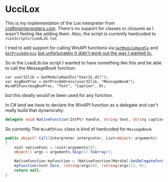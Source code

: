 # UcciLox

This is my implementation of the Lox interpreter from [craftinginterpreters.com](https://craftinginterpreters.com).
There's no support for classes or closures as I wasn't feeling like adding them. Also, the script is currently hardcoded to `/LoxScripts/LoadLib.lox`

I tried to add support for calling WinAPI functions via [`GetModuleHandle`](https://github.com/CRNHV/UcciLox/blob/master/Lox/Functions/BuiltIn/GetModHandle.cs) and [`GetProcAddress`](https://github.com/CRNHV/UcciLox/blob/master/Lox/Functions/BuiltIn/GetProcAddr.cs) [but unfortunately it didn't work out the way I wanted to.](https://github.com/CRNHV/UcciLox/blob/master/Lox/Functions/BuiltIn/WinAPIFunc.cs)

So in the LoadLib.lox script I wanted to have something like this and be able to call the MessageBoxA function:
```
var user32lib = GetModuleHandle("User32.dll");
var msgBoxProc = GetProcAddress(user32lib, "MessageBoxA");
WinAPIFunc(msgBoxProc, "Text", "Caption", 0);
```
but this ideally would've been used for any function.

In C# land we have to declare the WinAPI function as a delegate and can't really build that dynamically:
```csharp
delegate void NativeFunction(IntPtr handle, string text, string caption, int type);
```
So currently The `WinAPIFunc` class is kind of hardcoded for `MessageBoxA`
```csharp
public object? Call(Interpreter interpreter, List<object> arguments)
{
    nint nativeFunc = (nint)arguments[0];
    object[] args = arguments.Skip(1).ToArray();

    NativeFunction myFunction = (NativeFunction)Marshal.GetDelegateForFunctionPointer(nativeFunc, typeof(NativeFunction));
    myFunction(nint.Zero, (string)args[0], (string)args[1], 0);
    return null;
}
```
